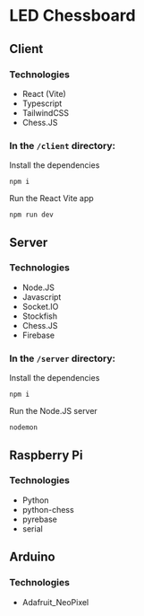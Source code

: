 # LED Chessboard

## Client

### Technologies

- React (Vite)
- Typescript
- TailwindCSS
- Chess.JS

### In the `/client` directory:

Install the dependencies

```
npm i
```

Run the React Vite app

```
npm run dev
```

## Server

### Technologies

- Node.JS
- Javascript
- Socket.IO
- Stockfish
- Chess.JS
- Firebase

### In the `/server` directory:

Install the dependencies

```
npm i
```

Run the Node.JS server

```
nodemon
```

## Raspberry Pi

### Technologies

- Python
- python-chess
- pyrebase
- serial

## Arduino

### Technologies

- Adafruit_NeoPixel
